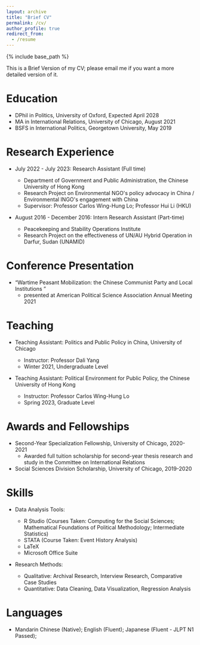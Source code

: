 ```yaml
---
layout: archive
title: "Brief CV"
permalink: /cv/
author_profile: true
redirect_from:
  - /resume
---
```


{% include base_path %}

This is a Brief Version of my CV; please email me if you want a more detailed version of it.

Education
======
* DPhil in Politics, University of Oxford, Expected April 2028
* MA in International Relations, University of Chicago, August 2021
* BSFS in International Politics, Georgetown University, May 2019
  
Research Experience
======
* July 2022 - July 2023: Research Assistant (Full time) 
  * Department of Government and Public Administration, the Chinese University of Hong Kong
  * Research Project on Environmental NGO's policy advocacy in China / Environmental INGO's engagement with China
  * Supervisor: Professor Carlos Wing-Hung Lo; Professor Hui Li (HKU)

* August 2016 - December 2016: Intern Research Assistant (Part-time)
  * Peacekeeping and Stability Operations Institute
  * Research Project on the effectiveness of UN/AU Hybrid Operation in Darfur, Sudan (UNAMID)

Conference Presentation
======
* “Wartime Peasant Mobilization: the Chinese Communist Party and Local Institutions ”
  * presented at American Political Science Association Annual Meeting 2021
  
Teaching
======
* Teaching Assistant: Politics and Public Policy in China, University of Chicago
  * Instructor: Professor Dali Yang
  * Winter 2021, Undergraduate Level
    
* Teaching Assistant: Political Environment for Public Policy, the Chinese University of Hong Kong
  * Instructor: Professor Carlos Wing-Hung Lo
  * Spring 2023, Graduate Level
 
Awards and Fellowships
======
* Second-Year Specialization Fellowship, University of Chicago, 2020-2021
  * Awarded full tuition scholarship for second-year thesis research and study in the Committee on International Relations
* Social Sciences Division Scholarship, University of Chicago, 2019-2020
  
Skills
======
* Data Analysis Tools:
  * R Studio (Courses Taken: Computing for the Social Sciences; Mathematical Foundations of Political Methodology; Intermediate Statistics)
  * STATA (Course Taken: Event History Analysis)
  * LaTeX
  * Microsoft Office Suite
    
* Research Methods:
  * Qualitative: Archival Research, Interview Research, Comparative Case Studies
  * Quantitative: Data Cleaning, Data Visualization, Regression Analysis
  
Languages
======
* Mandarin Chinese (Native); English (Fluent); Japanese (Fluent - JLPT N1 Passed);
